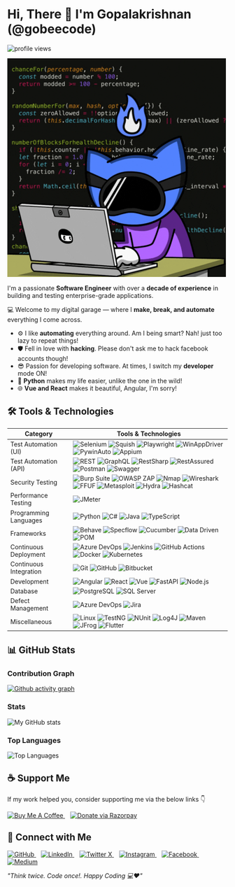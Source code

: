 
<h1 align="left"> Hi, There 👋 I'm Gopalakrishnan (@gobeecode)</h1>

<p align="left">
  <img src="https://komarev.com/ghpvc/?username=gobeecode&label=Profile%20Views&color=10b981&style=for-the-badge" alt="profile views" />
</p>

<img src="images/coding.gif" width="500" height="500" alt="gobeecode-banner-image">

I'm a passionate **Software Engineer** with over a **decade of experience** in building and testing enterprise-grade applications.

💻 Welcome to my digital garage — where I **make, break, and automate** everything I come across.
- ⚙️ I like **automating** everything around. Am I being smart? Nah! just too lazy to repeat things!
- 🛡️ Fell in love with **hacking**. Please don't ask me to hack facebook accounts though!
- 😎 Passion for developing software. At times, I switch my **developer** mode ON!
- 🐍 **Python** makes my life easier, unlike the one in the wild!
- 🌐 **Vue and React** makes it beautiful, Angular, I'm sorry!

## 🛠️ Tools & Technologies

| Category               | Tools & Technologies                                                                                                          |
|------------------------|-------------------------------------------------------------------------------------------------------------------------------|
| Test Automation (UI)   | ![Selenium](https://img.shields.io/badge/Selenium-43B02A?logo=selenium&logoColor=white&style=for-the-badge) ![Squish](https://img.shields.io/badge/Squish-00AA00?style=for-the-badge) ![Playwright](https://img.shields.io/badge/Playwright-17202C?logo=playwright&logoColor=white&style=for-the-badge) ![WinAppDriver](https://img.shields.io/badge/WinAppDriver-0078D7?style=for-the-badge) ![PywinAuto](https://img.shields.io/badge/Pywinauto-3776AB?style=for-the-badge) ![Appium](https://img.shields.io/badge/Appium-9B4FE9?logo=appium&logoColor=white&style=for-the-badge)|
| Test Automation (API)  | ![REST](https://img.shields.io/badge/REST-0096D6?style=for-the-badge) ![GraphQL](https://img.shields.io/badge/GraphQL-E10098?logo=graphql&logoColor=white&style=for-the-badge) ![RestSharp](https://img.shields.io/badge/RestSharp-800000?style=for-the-badge) ![RestAssured](https://img.shields.io/badge/RestAssured-16A085?style=for-the-badge) ![Postman](https://img.shields.io/badge/Postman-FF6C37?logo=postman&logoColor=white&style=for-the-badge) ![Swagger](https://img.shields.io/badge/Swagger-85EA2D?logo=swagger&logoColor=black&style=for-the-badge) |
| Security Testing       | ![Burp Suite](https://img.shields.io/badge/BurpSuite-1C1C1C?style=for-the-badge) ![OWASP ZAP](https://img.shields.io/badge/OWASP_ZAP-00ADEF?style=for-the-badge) ![Nmap](https://img.shields.io/badge/Nmap-9BE9A8?style=for-the-badge) ![Wireshark](https://img.shields.io/badge/Wireshark-05A5D1?style=for-the-badge) ![FFUF](https://img.shields.io/badge/FFUF-000000?style=for-the-badge) ![Metasploit](https://img.shields.io/badge/Metasploit-FF5C57?style=for-the-badge) ![Hydra](https://img.shields.io/badge/Hydra-FF6600?style=for-the-badge) ![Hashcat](https://img.shields.io/badge/Hashcat-0066CC?style=for-the-badge) |
| Performance Testing    | ![JMeter](https://img.shields.io/badge/JMeter-6DB33F?logo=apachejmeter&logoColor=white&style=for-the-badge)                                                                              |
| Programming Languages  | ![Python](https://img.shields.io/badge/Python-3776AB?logo=python&logoColor=white&style=for-the-badge) ![C#](https://img.shields.io/badge/C%23-239120?style=for-the-badge&color=239120&logoColor=white) ![Java](https://img.shields.io/badge/Java-007396?logo=java&logoColor=white&style=for-the-badge) ![TypeScript](https://img.shields.io/badge/TypeScript-3178C6?logo=typescript&logoColor=white&style=for-the-badge) |
| Frameworks            | ![Behave](https://img.shields.io/badge/Behave-0078D7?style=for-the-badge) ![Specflow](https://img.shields.io/badge/SpecFlow-5A391F?style=for-the-badge) ![Cucumber](https://img.shields.io/badge/Cucumber-7BA05B?style=for-the-badge) ![Data Driven](https://img.shields.io/badge/Data_Driven-FFC107?style=for-the-badge) ![POM](https://img.shields.io/badge/POM-00BCD4?style=for-the-badge) |
| Continuous Deployment | ![Azure DevOps](https://img.shields.io/badge/Azure_DevOps-0078D7?logo=microsoftazure&logoColor=white&style=for-the-badge) ![Jenkins](https://img.shields.io/badge/Jenkins-D24939?logo=jenkins&logoColor=white&style=for-the-badge) ![GitHub Actions](https://img.shields.io/badge/GitHub_Actions-2088FF?logo=githubactions&logoColor=white&style=for-the-badge) ![Docker](https://img.shields.io/badge/Docker-2496ED?logo=docker&logoColor=white&style=for-the-badge) ![Kubernetes](https://img.shields.io/badge/Kubernetes-326CE5?logo=kubernetes&logoColor=white&style=for-the-badge) |
| Continuous Integration | ![Git](https://img.shields.io/badge/Git-F05032?logo=git&logoColor=white&style=for-the-badge) ![GitHub](https://img.shields.io/badge/GitHub-181717?logo=github&logoColor=white&style=for-the-badge) ![Bitbucket](https://img.shields.io/badge/Bitbucket-0052CC?logo=bitbucket&logoColor=white&style=for-the-badge) |
| Development           | ![Angular](https://img.shields.io/badge/Angular-DD0031?logo=angular&logoColor=white&style=for-the-badge) ![React](https://img.shields.io/badge/React-61DAFB?logo=react&logoColor=black&style=for-the-badge) ![Vue](https://img.shields.io/badge/Vue-4FC08D?logo=vue.js&logoColor=white&style=for-the-badge) ![FastAPI](https://img.shields.io/badge/FastAPI-009688?style=for-the-badge) ![Node.js](https://img.shields.io/badge/Node.js-339933?logo=node.js&logoColor=white&style=for-the-badge) |
| Database              | ![PostgreSQL](https://img.shields.io/badge/PostgreSQL-336791?logo=postgresql&logoColor=white&style=for-the-badge) ![SQL Server](https://img.shields.io/badge/SQL_Server-CC2927?logo=microsoftsqlserver&logoColor=white&style=for-the-badge) |
| Defect Management     | ![Azure DevOps](https://img.shields.io/badge/Azure_DevOps-0078D7?logo=microsoftazure&logoColor=white&style=for-the-badge) ![Jira](https://img.shields.io/badge/Jira-0052CC?logo=jira&logoColor=white&style=for-the-badge) |
| Miscellaneous         | ![Linux](https://img.shields.io/badge/Linux-FCC624?logo=linux&logoColor=black&style=for-the-badge) ![TestNG](https://img.shields.io/badge/TestNG-FF9800?style=for-the-badge) ![NUnit](https://img.shields.io/badge/NUnit-003A65?style=for-the-badge) ![Log4J](https://img.shields.io/badge/Log4J-000000?style=for-the-badge) ![Maven](https://img.shields.io/badge/Maven-C71A36?logo=apachemaven&logoColor=white&style=for-the-badge) ![JFrog](https://img.shields.io/badge/JFrog-0091D5?style=for-the-badge) ![Flutter](https://img.shields.io/badge/Flutter-02569B?logo=flutter&logoColor=white&style=for-the-badge) |

## 📊 GitHub Stats

### Contribution Graph
[![Github activity graph](https://github-readme-activity-graph.vercel.app/graph?username=gobeecode&theme=merko&&days=30&title_color=10b981&text_color=ffffff&icon_color=ffffff&bg_color=22272e&line=10b981&&point=10b981&hide_border=true)](https://github.com/gobeecode/github-readme-activity-graph)


### Stats
![My GitHub stats](https://github-readme-stats.vercel.app/api?username=gobeecode&show_icons=true&title_color=10b981&text_color=ffffff&icon_color=ffffff&bg_color=22272e&hide_border=true)

### Top Languages
![Top Languages](https://github-readme-stats.vercel.app/api/top-langs/?username=gobeecode&langs_count=10&title_color=10b981&text_color=ffffff&icon_color=ffffff&bg_color=22272e&hide_border=true&locale=en)


## ☕ Support Me

If my work helped you, consider supporting me via the below links 👇

<p align="left">
  <!-- Buy Me a Coffee -->
  <a href="https://buymeacoffee.com/gobeecode" target="_blank" style="margin-right:12px">
    <img src="https://img.shields.io/badge/Buy%20Me%20a%20Coffee-FFDD00?style=for-the-badge&labelColor=00000000&color=FFDD00&logo=buymeacoffee&logoColor=000" alt="Buy Me A Coffee" />
  </a>
  <!-- Razorpay -->
  <a href="https://razorpay.me/@gobeecode" target="_blank">
    <img src="https://img.shields.io/badge/Donate%20(via%20Razorpay)-FFDD00?style=for-the-badge&labelColor=00000000&color=FFDD00&logo=razorpay&logoColor=000" alt="Donate via Razorpay" />
  </a>
</p>



## 🔗 Connect with Me

<p align="left"> 
  <a href="https://github.com/gobeecode" target="_blank"> <img src="https://img.icons8.com/fluency/48/github.png" alt="GitHub" width="40" height="40"/> </a>&nbsp;&nbsp; 
  <a href="https://linkedin.com/in/gobeecode" target="_blank"> <img src="https://img.icons8.com/fluency/48/linkedin.png" alt="LinkedIn" width="40" height="40"/> </a>&nbsp;&nbsp; 
  <a href="https://x.com/gobeecode" target="_blank"> <img src="https://img.icons8.com/fluency/48/twitterx.png" alt="Twitter X" width="40" height="40"/> </a>&nbsp;&nbsp; 
  <a href="https://instagram.com/gobeecode" target="_blank"> <img src="https://img.icons8.com/fluency/48/instagram-new.png" alt="Instagram" width="40" height="40"/> </a>&nbsp;&nbsp; 
  <a href="https://facebook.com/gobeecode" target="_blank"> <img src="https://img.icons8.com/fluency/48/facebook-new.png" alt="Facebook" width="40" height="40"/> </a>&nbsp;&nbsp; 
  <a href="https://medium.com/@gobeecode" target="_blank"> <img src="https://img.icons8.com/fluency/48/medium-logo.png" alt="Medium" width="40" height="40"/> </a> 
</p>


_"Think twice. Code once!. Happy Coding 💻❤️"_


